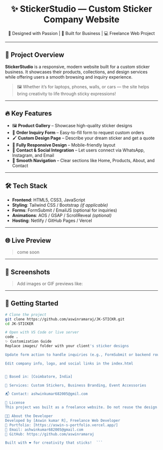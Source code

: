 <h1 align="center">✨ StickerStudio — Custom Sticker Company Website</h1>

<p align="center">
  🎨 Designed with Passion | 💼 Built for Business | 💻 Freelance Web Project
</p>

---

## 🧾 Project Overview

**StickerStudio** is a responsive, modern website built for a custom sticker business. It showcases their products, collections, and design services while offering users a smooth browsing and inquiry experience.  

> 🖼️ Whether it’s for laptops, phones, walls, or cars — the site helps bring creativity to life through sticky expressions!

---

## 🔥 Key Features

- 🖼️ **Product Gallery** – Showcase high-quality sticker designs  
- 🛒 **Order Inquiry Form** – Easy-to-fill form to request custom orders  
- 🖌️ **Custom Design Page** – Describe your dream sticker and get a quote  
- 📱 **Fully Responsive Design** – Mobile-friendly layout  
- 💌 **Contact & Social Integration** – Let users connect via WhatsApp, Instagram, and Email  
- 🧭 **Smooth Navigation** – Clear sections like Home, Products, About, and Contact

---

## 🛠️ Tech Stack

- **Frontend**: HTML5, CSS3, JavaScript  
- **Styling**: Tailwind CSS / Bootstrap *(if applicable)*  
- **Forms**: FormSubmit / EmailJS (optional for inquiries)  
- **Animations**: AOS / GSAP / ScrollReveal *(optional)*  
- **Hosting**: Netlify / GitHub Pages / Vercel

---

## 🌐 Live Preview

>come soon

---

## 📸 Screenshots

> Add images or GIF previews like:

---

## 🚀 Getting Started

```bash
# Clone the project
git clone https://github.com/aswinramaraj/JK-STICKR.git
cd JK-STICKER

# Open with VS Code or live server
code .
✨ Customization Guide
Replace images/ folder with your client's sticker designs

Update form action to handle inquiries (e.g., FormSubmit or backend route)

Edit company info, logo, and social links in the index.html


📍 Based in: [Coimbatore, India]

🎯 Services: Custom Stickers, Business Branding, Event Accessories

📬 Contact: ashwinkumar682005@gmil.com

📄 License
This project was built as a freelance website. Do not reuse the design without permission.

🧑‍💻 About the Developer
Developed by [Aswin kumar R], Freelance Web Developer
💼 Portfolio: [https://aswin-s-portfolio.vercel.app/]
📧 Email: ashwinkumar682005@gmail.com
🐙 GitHub: https://github.com/aswinramaraj

Built with ❤️ for creativity that sticks!  ```
